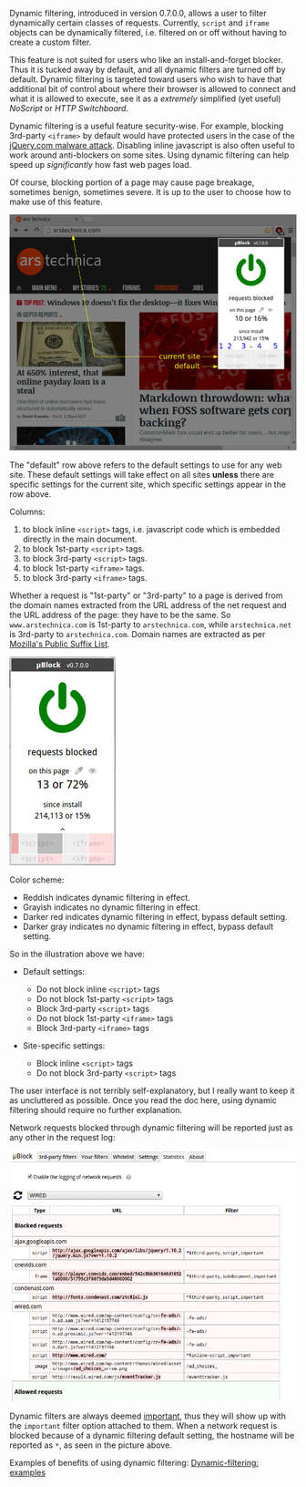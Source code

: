 Dynamic filtering, introduced in version 0.7.0.0, allows a user to filter dynamically certain classes of requests. Currently, `script` and `iframe` objects can be dynamically filtered, i.e. filtered on or off without having to create a custom filter.

This feature is not suited for users who like an install-and-forget blocker. Thus it is tucked away by default, and all dynamic filters are turned off by default. Dynamic filtering is targeted toward users who wish to have that additional bit of control about where their browser is allowed to connect and what it is allowed to execute, see it as a _extremely_ simplified (yet useful) _NoScript_ or _HTTP Switchboard_.

Dynamic filtering is a useful feature security-wise. For example, blocking 3rd-party `<iframe>` by default would have protected users in the case of the [jQuery.com malware attack](http://www.riskiq.com/resources/blog/jquerycom-malware-attack-puts-privileged-enterprise-it-accounts-risk). Disabling inline javascript is also often useful to work around anti-blockers on some sites. Using dynamic filtering can help speed up _significantly_ how fast web pages load.

Of course, blocking portion of a page may cause page breakage, sometimes benign, sometimes severe. It is up to the user to choose how to make use of this feature.

![Figure 1](https://raw.githubusercontent.com/gorhill/uBlock/master/doc/img/dynamic-filtering-1.png)

The "default" row above refers to the default settings to use for any web site. These default settings will take effect on all sites **unless** there are specific settings for the current site, which specific settings appear in the row above.

Columns:

1. to block inline `<script>` tags, i.e. javascript code which is embedded directly in the main document.
2. to block 1st-party `<script>` tags.
3. to block 3rd-party `<script>` tags.
4. to block 1st-party `<iframe>` tags.
5. to block 3rd-party `<iframe>` tags.

Whether a request is "1st-party" or "3rd-party" to a page is derived from the domain names extracted from the URL address of the net request and the URL address of the page: they have to be the same. So `www.arstechnica.com` is 1st-party to `arstechnica.com`, while `arstechnica.net` is 3rd-party to `arstechnica.com`. Domain names are extracted as per [Mozilla's Public Suffix List](https://publicsuffix.org/).

![Figure 2](https://raw.githubusercontent.com/gorhill/uBlock/master/doc/img/dynamic-filtering-2.png)

Color scheme:

- Reddish indicates dynamic filtering in effect.
- Grayish indicates no dynamic filtering in effect.
- Darker red indicates dynamic filtering in effect, bypass default setting.
- Darker gray indicates no dynamic filtering in effect, bypass default setting.

So in the illustration above we have:

- Default settings:
    - Do not block inline `<script>` tags
    - Do not block 1st-party `<script>` tags
    - Block 3rd-party `<script>` tags
    - Do not block 1st-party `<iframe>` tags
    - Block 3rd-party `<iframe>` tags

- Site-specific settings:
    - Block inline `<script>` tags
    - Do not block 3rd-party `<script>` tags

The user interface is not terribly self-explanatory, but I really want to keep it as uncluttered as possible. Once you read the doc here, using dynamic filtering should require no further explanation.

Network requests blocked through dynamic filtering will be reported just as any other in the request log:

![Figure 3](https://raw.githubusercontent.com/gorhill/uBlock/master/doc/img/dynamic-filtering-3.png)

Dynamic filters are always deemed [important](https://github.com/gorhill/uBlock/wiki/Filter-syntax-extensions#network-filters), thus they will show up with the `important` filter option attached to them. When a network request is blocked because of a dynamic filtering default setting, the hostname will be reported as `*`, as seen in the picture above.

Examples of benefits of using dynamic filtering: [Dynamic-filtering: examples](https://github.com/gorhill/uBlock/wiki/Dynamic-filtering---examples)